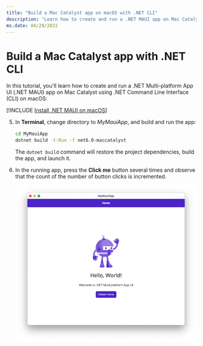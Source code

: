 ```yaml
---
title: "Build a Mac Catalyst app on macOS with .NET CLI"
description: "Learn how to create and run a .NET MAUI app on Mac Catalyst using .NET CLI on macOS."
ms.date: 04/29/2022
---
```


# Build a Mac Catalyst app with .NET CLI

In this tutorial, you'll learn how to create and run a .NET Multi-platform App UI (.NET MAUI) app on Mac Catalyst using .NET Command Line Interface (CLI) on macOS:

[!INCLUDE [Install .NET MAUI on macOS](~/includes/install-create-macos.md)]

<!-- markdownlint-disable MD029 -->
5. In **Terminal**, change directory to *MyMauiApp*, and build and run the app:

    ```zsh
    cd MyMauiApp
    dotnet build -t:Run -f net6.0-maccatalyst
    ```

    The `dotnet build` command will restore the project dependencies, build the app, and launch it.

    <!-- markdownlint-enable MD029 -->

1. In the running app, press the **Click me** button several times and observe that the count of the number of button clicks is incremented.

    ![.NET MAUI app running on Mac](media/cli/maccatalyst-running-app.png)
